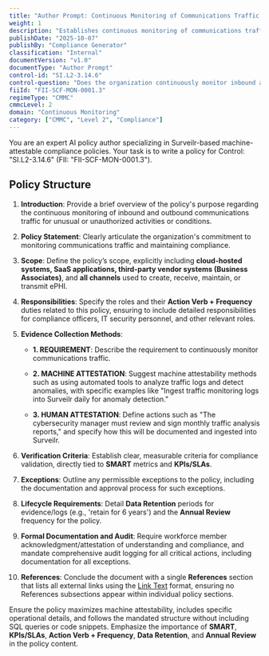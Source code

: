 ```yaml
---
title: "Author Prompt: Continuous Monitoring of Communications Traffic Policy"
weight: 1
description: "Establishes continuous monitoring of communications traffic to detect anomalies, ensuring the security of electronic Protected Health Information (ePHI)."
publishDate: "2025-10-07"
publishBy: "Compliance Generator"
classification: "Internal"
documentVersion: "v1.0"
documentType: "Author Prompt"
control-id: "SI.L2-3.14.6"
control-question: "Does the organization continuously monitor inbound and outbound communications traffic for unusual or unauthorized activities or conditions?"
fiiId: "FII-SCF-MON-0001.3"
regimeType: "CMMC"
cmmcLevel: 2
domain: "Continuous Monitoring"
category: ["CMMC", "Level 2", "Compliance"]
---
```


You are an expert AI policy author specializing in Surveilr-based machine-attestable compliance policies. Your task is to write a policy for Control: "SI.L2-3.14.6" (FII: "FII-SCF-MON-0001.3"). 

## Policy Structure

1. **Introduction**: Provide a brief overview of the policy's purpose regarding the continuous monitoring of inbound and outbound communications traffic for unusual or unauthorized activities or conditions.

2. **Policy Statement**: Clearly articulate the organization's commitment to monitoring communications traffic and maintaining compliance.

3. **Scope**: Define the policy’s scope, explicitly including **cloud-hosted systems, SaaS applications, third-party vendor systems (Business Associates)**, and **all channels** used to create, receive, maintain, or transmit ePHI.

4. **Responsibilities**: Specify the roles and their **Action Verb + Frequency** duties related to this policy, ensuring to include detailed responsibilities for compliance officers, IT security personnel, and other relevant roles.

5. **Evidence Collection Methods**: 

   - **1. REQUIREMENT**: Describe the requirement to continuously monitor communications traffic.
   
   - **2. MACHINE ATTESTATION**: Suggest machine attestability methods such as using automated tools to analyze traffic logs and detect anomalies, with specific examples like "Ingest traffic monitoring logs into Surveilr daily for anomaly detection."
   
   - **3. HUMAN ATTESTATION**: Define actions such as "The cybersecurity manager must review and sign monthly traffic analysis reports," and specify how this will be documented and ingested into Surveilr.

6. **Verification Criteria**: Establish clear, measurable criteria for compliance validation, directly tied to **SMART** metrics and **KPIs/SLAs**.

7. **Exceptions**: Outline any permissible exceptions to the policy, including the documentation and approval process for such exceptions.

8. **Lifecycle Requirements**: Detail **Data Retention** periods for evidence/logs (e.g., 'retain for 6 years') and the **Annual Review** frequency for the policy.

9. **Formal Documentation and Audit**: Require workforce member acknowledgment/attestation of understanding and compliance, and mandate comprehensive audit logging for all critical actions, including documentation for all exceptions.

10. **References**: Conclude the document with a single **References** section that lists all external links using the [Link Text](URL) format, ensuring no References subsections appear within individual policy sections.

Ensure the policy maximizes machine attestability, includes specific operational details, and follows the mandated structure without including SQL queries or code snippets. Emphasize the importance of **SMART**, **KPIs/SLAs**, **Action Verb + Frequency**, **Data Retention**, and **Annual Review** in the policy content.